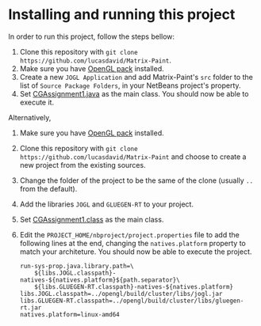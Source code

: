 # Installing and running this project

In order to run this project, follow the steps bellow:

1. Clone this repository with `git clone https://github.com/lucasdavid/Matrix-Paint`.
2. Make sure you have [OpenGL pack](http://plugins.netbeans.org/plugin/3260/netbeans-opengl-pack) installed.
3. Create a new `JOGL Application` and add Matrix-Paint's `src` folder to the list of `Source Package Folders`,
in your NetBeans project's property.
4. Set [CGAssignment1.java](https://github.com/lucasdavid/Matrix-Paint/blob/master/src/org/CG/CGAssignment1.java)
as the main class. You should now be able to execute it.

Alternatively,

1. Make sure you have [OpenGL pack](http://plugins.netbeans.org/plugin/3260/netbeans-opengl/pack) installed.
2. Clone this repository with `git clone https://github.com/lucasdavid/Matrix-Paint` and choose to
create a new project from the existing sources.
3. Change the folder of the project to be the same of the clone (usually `..` from the default).
4. Add the libraries `JOGL` and `GLUEGEN-RT` to your project.
5. Set [CGAssignment1.class](https://github.com/lucasdavid/Matrix-Paint/blob/master/src/org/CG/CGAssignment1.java)
as the main class.
6. Edit the `PROJECT_HOME/nbproject/project.properties` file to add the following lines at the end, changing the `natives.platform` property to match your architeture. You should now be able to execute the project.
    
    ```
    run-sys-prop.java.library.path=\
        ${libs.JOGL.classpath}-natives-${natives.platform}${path.separator}\
        ${libs.GLUEGEN-RT.classpath}-natives-${natives.platform}
    libs.JOGL.classpath=../opengl/build/cluster/libs/jogl.jar
    libs.GLUEGEN-RT.classpath=../opengl/build/cluster/libs/gluegen-rt.jar
    natives.platform=linux-amd64
    ```

